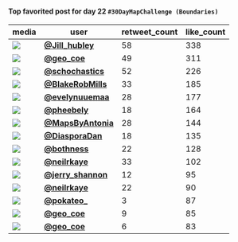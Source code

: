 #### Top favorited post for day 22 `#30DayMapChallenge (Boundaries)`
| media                                                                                         | user                                                                               |   retweet_count |   like_count |
|-----------------------------------------------------------------------------------------------|------------------------------------------------------------------------------------|-----------------|--------------|
| ![](https://pbs.twimg.com/ext_tw_video_thumb/1462875499340967944/pu/img/pGEbi-lImJxpZ9uQ.jpg) | **[@Jill_hubley](https://twitter.com/Jill_hubley/status/1462875547860713478)**     |              58 |          338 |
| ![](https://pbs.twimg.com/tweet_video_thumb/FE1Cf9sVQAIqNky.jpg)                              | **[@geo_coe](https://twitter.com/geo_coe/status/1462900258980069384)**             |              49 |          311 |
| ![](https://pbs.twimg.com/media/FEx61CZXIAQRYX8.jpg)                                          | **[@schochastics](https://twitter.com/schochastics/status/1462725543032459269)**   |              52 |          226 |
| ![](https://pbs.twimg.com/media/FEx2V0vWQAQ8IVb.jpg)                                          | **[@BlakeRobMills](https://twitter.com/BlakeRobMills/status/1462676130851434498)** |              33 |          185 |
| ![](https://pbs.twimg.com/media/FEzpQA9WYAM5HlD.jpg)                                          | **[@evelynuuemaa](https://twitter.com/evelynuuemaa/status/1462800829925187585)**   |              28 |          177 |
| ![](https://pbs.twimg.com/media/FExbsMZXoAY9yB3.jpg)                                          | **[@pheebely](https://twitter.com/pheebely/status/1462645297016979458)**           |              18 |          164 |
| ![](https://pbs.twimg.com/media/FEyn0fcWYAE57JB.jpg)                                          | **[@MapsByAntonia](https://twitter.com/MapsByAntonia/status/1462728501417623556)** |              28 |          144 |
| ![](https://pbs.twimg.com/media/FEyzzYQXsAcXQ_E.jpg)                                          | **[@DiasporaDan](https://twitter.com/DiasporaDan/status/1462741677471379462)**     |              18 |          135 |
| ![](https://pbs.twimg.com/ext_tw_video_thumb/1462729512358187010/pu/img/LMRRFbKCGu3bFxHe.jpg) | **[@bothness](https://twitter.com/bothness/status/1462730485935878145)**           |              22 |          128 |
| ![](https://pbs.twimg.com/ext_tw_video_thumb/1462711637664841732/pu/img/dLT4DGkcxo3zGt07.jpg) | **[@neilrkaye](https://twitter.com/neilrkaye/status/1462711714605150210)**         |              33 |          102 |
| ![](https://pbs.twimg.com/media/FE0Xd-HVUAE0xpT.jpg)                                          | **[@jerry_shannon](https://twitter.com/jerry_shannon/status/1462851575169241093)** |              12 |           95 |
| ![](https://pbs.twimg.com/ext_tw_video_thumb/1462710728004190209/pu/img/WmYKO_OqXixWcdpC.jpg) | **[@neilrkaye](https://twitter.com/neilrkaye/status/1462710914730319873)**         |              22 |           90 |
| ![](https://pbs.twimg.com/media/FEwgj7fXEAIeqiY.jpg)                                          | **[@pokateo_](https://twitter.com/pokateo_/status/1462580420235743237)**           |               3 |           87 |
| ![](https://pbs.twimg.com/media/FEx2KYiVEAg6kvy.jpg)                                          | **[@geo_coe](https://twitter.com/geo_coe/status/1462674790674665476)**             |               9 |           85 |
| ![](https://pbs.twimg.com/media/FExaDeYVQAQlOpK.jpg)                                          | **[@geo_coe](https://twitter.com/geo_coe/status/1462644434785366016)**             |               6 |           83 |
 
